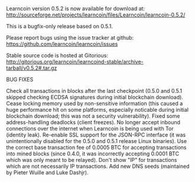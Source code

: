 Learncoin version 0.5.2 is now available for download at:
http://sourceforge.net/projects/learncoin/files/Learncoin/learncoin-0.5.2/

This is a bugfix-only release based on 0.5.1.

Please report bugs using the issue tracker at github:
https://github.com/learncoin/learncoin/issues

Stable source code is hosted at Gitorious:
http://gitorious.org/learncoin/learncoind-stable/archive-tarball/v0.5.2#.tar.gz

BUG FIXES

Check all transactions in blocks after the last checkpoint (0.5.0 and 0.5.1 skipped checking ECDSA signatures during initial blockchain download).
Cease locking memory used by non-sensitive information (this caused a huge performance hit on some platforms, especially noticable during initial blockchain download; this was
not a security vulnerability).
Fixed some address-handling deadlocks (client freezes).
No longer accept inbound connections over the internet when Learncoin is being used with Tor (identity leak).
Re-enable SSL support for the JSON-RPC interface (it was unintentionally disabled for the 0.5.0 and 0.5.1 release Linux binaries).
Use the correct base transaction fee of 0.0005 BTC for accepting transactions into mined blocks (since 0.4.0, it was incorrectly accepting 0.0001 BTC which was only meant to be relayed).
Don't show "IP" for transactions which are not necessarily IP transactions.
Add new DNS seeds (maintained by Pieter Wuille and Luke Dashjr).
